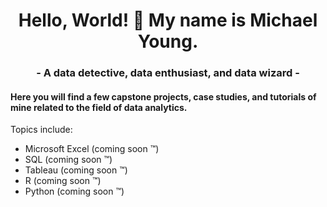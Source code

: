 <h1 align="center">Hello, World! 👋 My name is Michael Young.</h1>

<h3 align="center">- A data detective, data enthusiast, and data wizard -</h3>

#### Here you will find a few capstone projects, case studies, and tutorials of mine related to the field of data analytics.

Topics include:

- Microsoft Excel (coming soon ™)
- SQL (coming soon ™)
- Tableau (coming soon ™)
- R (coming soon ™)
- Python (coming soon ™)

<!---
MichaelYoungDataAnalytics/MichaelYoungDataAnalytics is a ✨ special ✨ repository because its `README.md` (this file) appears on your GitHub profile.
You can click the Preview link to take a look at your changes.
--->
